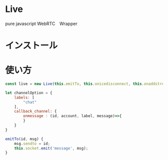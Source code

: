 # Live
pure javascript WebRTC　Wrapper

# インストール

# 使い方
```js
const live = new Live(this.emitTo, this.onicedisconnect, this.onaddstream, channelOption)

let channelOption = {
    labels: [
        "chat"
    ],
    callback_channel: {
        onmessage : (id, account, label, message)=>{
        }
    }
}

emitTo(id, msg) {
    msg.sendto = id;
    this.socket.emit('message', msg);
}
```
